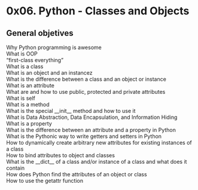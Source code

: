 
<!DOCTYPE html>
<html lang="en">
<h1>0x06. Python - Classes and Objects</h1>

<h2> General objetives </h2>

<body>
<p>
Why Python programming is awesome<br>
What is OOP<br>
“first-class everything”<br>
What is a class<br>
What is an object and an instancez<br>
What is the difference between a class and an object or instance<br>
What is an attribute<br>
What are and how to use public, protected and private attributes<br>
What is self<br>
What is a method<br>
What is the special __init__ method and how to use it<br>
What is Data Abstraction, Data Encapsulation, and Information Hiding<br>
What is a property<br>
What is the difference between an attribute and a property in Python<br>
What is the Pythonic way to write getters and setters in Python<br>
How to dynamically create arbitrary new attributes for existing instances of a class<br>
How to bind attributes to object and classes<br>
What is the __dict__ of a class and/or instance of a class and what does it contain<br>
How does Python find the attributes of an object or class<br>
How to use the getattr function </p>
</body>
</html>
